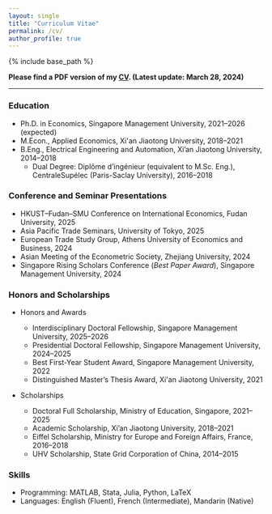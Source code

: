 ```yaml
---
layout: single
title: "Curriculum Vitae"
permalink: /cv/
author_profile: true
---
```


{% include base_path %}

<strong>
  Please find a PDF version of my 
  <a href="https://tong-ni.github.io/files/CV_20240328.pdf" target="_blank" rel="noopener noreferrer" class="btn--research">CV</a>. 
  (Latest update: March 28, 2024)
</strong>

------
### Education
- Ph.D. in Economics, Singapore Management University, 2021–2026 (expected)
- M.Econ., Applied Economics, Xi'an Jiaotong University, 2018–2021
- B.Eng., Electrical Engineering and Automation, Xi’an Jiaotong University, 2014–2018  
  - Dual Degree: Diplôme d’ingénieur (equivalent to M.Sc. Eng.), CentraleSupélec (Paris-Saclay University), 2016–2018

### Conference and Seminar Presentations
- HKUST–Fudan–SMU Conference on International Economics, Fudan University, 2025
- Asia Pacific Trade Seminars, University of Tokyo, 2025
- European Trade Study Group, Athens University of Economics and Business, 2024
- Asian Meeting of the Econometric Society, Zhejiang University, 2024
- Singapore Rising Scholars Conference (_Best Paper Award_), Singapore Management University, 2024

### Honors and Scholarships
- Honors and Awards
  - Interdisciplinary Doctoral Fellowship, Singapore Management University, 2025–2026
  - Presidential Doctoral Fellowship, Singapore Management University, 2024–2025
  - Best First-Year Student Award, Singapore Management University, 2022
  - Distinguished Master’s Thesis Award, Xi'an Jiaotong University, 2021
 
- Scholarships
  - Doctoral Full Scholarship, Ministry of Education, Singapore, 2021–2025
  - Academic Scholarship, Xi’an Jiaotong University, 2018–2021
  - Eiffel Scholarship, Ministry for Europe and Foreign Affairs, France, 2016–2018
  - UHV Scholarship, State Grid Corporation of China, 2014–2015

### Skills
- Programming: MATLAB, Stata, Julia, Python, LaTeX
- Languages: English (Fluent), French (Intermediate), Mandarin (Native)
